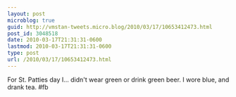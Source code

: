 ```yaml
---
layout: post
microblog: true
guid: http://vmstan-tweets.micro.blog/2010/03/17/10653412473.html
post_id: 3048518
date: 2010-03-17T21:31:31-0600
lastmod: 2010-03-17T21:31:31-0600
type: post
url: /2010/03/17/10653412473.html
---
```

For St. Patties day I... didn't wear green or drink green beer. I wore blue, and drank tea. #fb
